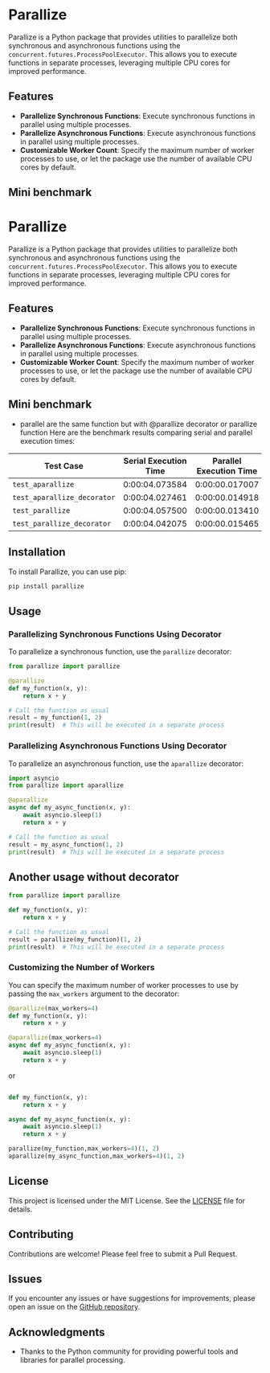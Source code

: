 # Parallize

Parallize is a Python package that provides utilities to parallelize both synchronous and asynchronous functions using the `concurrent.futures.ProcessPoolExecutor`. This allows you to execute functions in separate processes, leveraging multiple CPU cores for improved performance.

## Features

- **Parallelize Synchronous Functions**: Execute synchronous functions in parallel using multiple processes.
- **Parallelize Asynchronous Functions**: Execute asynchronous functions in parallel using multiple processes.
- **Customizable Worker Count**: Specify the maximum number of worker processes to use, or let the package use the number of available CPU cores by default.

## Mini benchmark

# Parallize

Parallize is a Python package that provides utilities to parallelize both synchronous and asynchronous functions using the `concurrent.futures.ProcessPoolExecutor`. This allows you to execute functions in separate processes, leveraging multiple CPU cores for improved performance.

## Features

- **Parallelize Synchronous Functions**: Execute synchronous functions in parallel using multiple processes.
- **Parallelize Asynchronous Functions**: Execute asynchronous functions in parallel using multiple processes.
- **Customizable Worker Count**: Specify the maximum number of worker processes to use, or let the package use the number of available CPU cores by default.

## Mini benchmark

- parallel are the same function but with @parallize decorator or parallize function
  Here are the benchmark results comparing serial and parallel execution times:

| Test Case                   | Serial Execution Time | Parallel Execution Time |
| --------------------------- | --------------------- | ----------------------- |
| `test_aparallize`           | 0:00:04.073584        | 0:00:00.017007          |
| `test_aparallize_decorator` | 0:00:04.027461        | 0:00:00.014918          |
| `test_parallize`            | 0:00:04.057500        | 0:00:00.013410          |
| `test_parallize_decorator`  | 0:00:04.042075        | 0:00:00.015465          |

## Installation

To install Parallize, you can use pip:

```bash
pip install parallize
```

## Usage

### Parallelizing Synchronous Functions Using Decorator

To parallelize a synchronous function, use the `parallize` decorator:

```python
from parallize import parallize

@parallize
def my_function(x, y):
    return x + y

# Call the function as usual
result = my_function(1, 2)
print(result)  # This will be executed in a separate process
```

### Parallelizing Asynchronous Functions Using Decorator

To parallelize an asynchronous function, use the `aparallize` decorator:

```python
import asyncio
from parallize import aparallize

@aparallize
async def my_async_function(x, y):
    await asyncio.sleep(1)
    return x + y

# Call the function as usual
result = my_async_function(1, 2)
print(result)  # This will be executed in a separate process
```

## Another usage without decorator

```python
from parallize import parallize

def my_function(x, y):
    return x + y

# Call the function as usual
result = parallize(my_function)(1, 2)
print(result)  # This will be executed in a separate process
```

### Customizing the Number of Workers

You can specify the maximum number of worker processes to use by passing the `max_workers` argument to the decorator:

```python
@parallize(max_workers=4)
def my_function(x, y):
    return x + y

@aparallize(max_workers=4)
async def my_async_function(x, y):
    await asyncio.sleep(1)
    return x + y
```

or

```python

def my_function(x, y):
    return x + y

async def my_async_function(x, y):
    await asyncio.sleep(1)
    return x + y

parallize(my_function,max_workers=4)(1, 2)
aparallize(my_async_function,max_workers=4)(1, 2)
```

## License

This project is licensed under the MIT License. See the [LICENSE](LICENSE) file for details.

## Contributing

Contributions are welcome! Please feel free to submit a Pull Request.

## Issues

If you encounter any issues or have suggestions for improvements, please open an issue on the [GitHub repository](https://github.com/yourusername/parallize/issues).

## Acknowledgments

- Thanks to the Python community for providing powerful tools and libraries for parallel processing.
